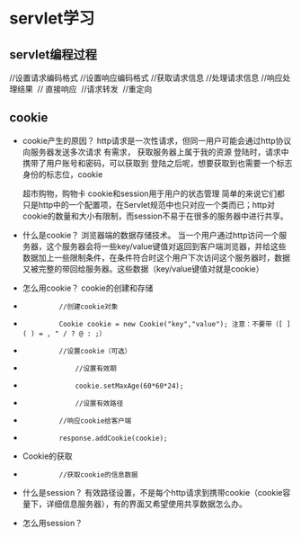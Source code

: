 # servlet学习

##  servlet编程过程
//设置请求编码格式
//设置响应编码格式
//获取请求信息
//处理请求信息
//响应处理结果
​    // 直接响应
​    //请求转发
​    //重定向

## cookie
  * cookie产生的原因？
    http请求是一次性请求，但同一用户可能会通过http协议向服务器发送多次请求
    有需求，
    获取服务器上属于我的资源
    登陆时，请求中携带了用户账号和密码，可以获取到
    登陆之后呢，想要获取到也需要一个标志身份的标志位，cookie
    
      超市购物，购物卡
    cookie和session用于用户的状态管理
    简单的来说它们都只是http中的一个配置项，在Servlet规范中也只对应一个类而已；http对cookie的数量和大小有限制，而session不易于在很多的服务器中进行共享。
  * 什么是cookie？
                        浏览器端的数据存储技术。
    当一个用户通过http访问一个服务器，这个服务器会将一些key/value键值对返回到客户端浏览器，并给这些数据加上一些限制条件，在条件符合时这个用户下次访问这个服务器时，数据又被完整的带回给服务器。这些数据（key/value键值对就是cookie）
  * 怎么用cookie？
     cookie的创建和存储
 *              //创建cookie对象
 *              Cookie cookie = new Cookie("key","value"); 注意：不要带（[ ] ( ) = , " / ? @ : ;）
 *              //设置cookie（可选）
 *                  //设置有效期
 *                  cookie.setMaxAge(60*60*24); 
 *                  //设置有效路径
 *              //响应cookie给客户端
 *              response.addCookie(cookie);
 *    Cookie的获取
 *              //获取cookie的信息数据
  * 什么是session？
    有效路径设置，不是每个http请求到携带cookie（cookie容量下，详细信息服务器），有的界面又希望使用共享数据怎么办。
  * 怎么用session？

